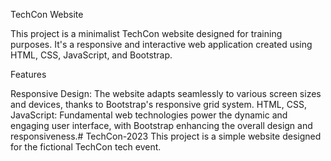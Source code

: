 TechCon Website

This project is a minimalist TechCon website designed for training purposes. It's a responsive and interactive web application created using HTML, CSS, JavaScript, and Bootstrap.

Features

Responsive Design: The website adapts seamlessly to various screen sizes and devices, thanks to Bootstrap's responsive grid system.
HTML, CSS, JavaScript: Fundamental web technologies power the dynamic and engaging user interface, with Bootstrap enhancing the overall design and responsiveness.# TechCon-2023
This project is a simple website designed for the fictional TechCon tech event.
